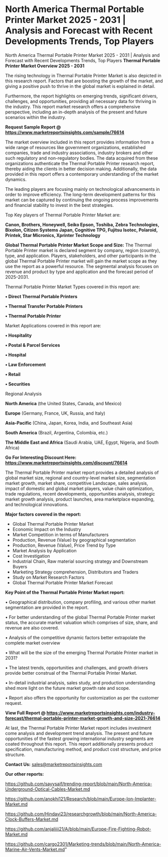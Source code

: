 # North America Thermal Portable Printer Market 2025 - 2031 | Analysis and Forecast with Recent Developments Trends, Top Players
North America Thermal Portable Printer Market 2025 - 2031 | Analysis and Forecast with Recent Developments Trends, Top Players
<Strong> Thermal Portable Printer Market Overview 2025 - 2031</strong>

The rising technology in Thermal Portable Printer Market is also depicted in this research report. Factors that are boosting the growth of the market, and giving a positive push to thrive in the global market is explained in detail.

Furthermore, the report highlights on emerging trends, significant drivers, challenges, and opportunities, providing all necessary data for thriving in the industry. This report market research offers a comprehensive perspective, including an in-depth analysis of the present and future scenarios within the industry.

<strong>Request Sample Report @ <a href=https://www.marketreportsinsights.com/sample/76614>https://www.marketreportsinsights.com/sample/76614</a></strong>

The market overview included in this report provides information from a wide range of resources like government organizations, established companies, trade and industry associations, industry brokers and other such regulatory and non-regulatory bodies. The data acquired from these organizations authenticate the Thermal Portable Printer research report, thereby aiding the clients in better decision making. Additionally, the data provided in this report offers a contemporary understanding of the market dynamics.

The leading players are focusing mainly on technological advancements in order to improve efficiency. The long-term development patterns for this market can be captured by continuing the ongoing process improvements and financial stability to invest in the best strategies.

Top Key players of Thermal Portable Printer Market are:

<strong>Canon, Brothers, Honeywell, Seiko Epson, Toshiba, Zebra Technologies, Bixolon, Citizen Systems Japan, Cognitive TPG, Fujitsu Isotec, Polaroid, Printek, Star Micronics, Xprinter Technology</strong>

<strong><b>Global Thermal Portable Printer Market Scope and Size:</b></strong>
The Thermal Portable Printer market is declared segment by company, region (country), type, and application. Players, stakeholders, and other participants in the global Thermal Portable Printer market will gain the market scope as they use the report as a powerful resource. The segmental analysis focuses on revenue and product by type and application and the forecast period of 2025-2031.

Thermal Portable Printer Market Types covered in this report are:

<strong>• Direct Thermal Portable Printers

• Thermal Transfer Portable Printers

• Thermal Portable Printer</strong>

Market Applications covered in this report are:

<strong>• Hospitality

• Postal & Parcel Services

• Hospital

• Law Enforcement

• Retail

• Securities</strong> 

Regional Analysis

<strong>North America</strong> (the United States, Canada, and Mexico)

<strong>Europe</strong> (Germany, France, UK, Russia, and Italy)

<strong>Asia-Pacific</strong> (China, Japan, Korea, India, and Southeast Asia)

<strong>South America</strong> (Brazil, Argentina, Colombia, etc.)

<strong>The Middle East and Africa</strong> (Saudi Arabia, UAE, Egypt, Nigeria, and South Africa)

<strong>Go For Interesting Discount Here: <a href=https://www.marketreportsinsights.com/discount/76614>https://www.marketreportsinsights.com/discount/76614</a></strong>

The Thermal Portable Printer market report provides a detailed analysis of global market size, regional and country-level market size, segmentation market growth, market share, competitive Landscape, sales analysis, impact of domestic and global market players, value chain optimization, trade regulations, recent developments, opportunities analysis, strategic market growth analysis, product launches, area marketplace expanding, and technological innovations.

<strong><b>Major factors covered in the report:</b></strong>
<ul>
  <li>Global Thermal Portable Printer Market </li>
  <li>Economic Impact on the Industry</li>
  <li>Market Competition in terms of Manufacturers</li>
  <li>Production, Revenue (Value) by geographical segmentation</li>
  <li>Production, Revenue (Value), Price Trend by Type</li>
  <li>Market Analysis by Application</li>
  <li>Cost Investigation</li>
  <li>Industrial Chain, Raw material sourcing strategy and Downstream Buyers</li>
  <li>Marketing Strategy comprehension, Distributors and Traders</li>
  <li>Study on Market Research Factors</li>
  <li>Global Thermal Portable Printer Market Forecast</li>
</ul>

<strong><b>Key Point of the Thermal Portable Printer Market report:</b></strong>

• Geographical distribution, company profiling, and various other market segmentation are provided in the report.

• For better understanding of the global Thermal Portable Printer market status, the accurate market valuation which comprises of size, share, and revenue are also covered.

• Analysis of the competitive dynamic factors better extrapolate the complete market overview

• What will be the size of the emerging Thermal Portable Printer market in 2031?

• The latest trends, opportunities and challenges, and growth drivers provide better construal of the Thermal Portable Printer Market.

• In-detail industrial analysis, sales study, and production understanding shed more light on the future market growth rate and scope.

• Report also offers the opportunity for customization as per the customer request.

<strong><b>View Full Report @ <a href=https://www.marketreportsinsights.com/industry-forecast/thermal-portable-printer-market-growth-and-size-2021-76614>https://www.marketreportsinsights.com/industry-forecast/thermal-portable-printer-market-growth-and-size-2021-76614</a></b></strong>


At last, the Thermal Portable Printer Market report includes investment come analysis and development trend analysis. The present and future opportunities of the fastest growing international industry segments are coated throughout this report. This report additionally presents product specification, manufacturing method, and product cost structure, and price structure.

<strong>Contact Us:</strong>
sales@marketreportsinsights.com

<strong>Our other reports:</strong>

<a href=https://github.com/sayysaif/trending-report/blob/main/North-America-Underground-Optical-Cables-Market.md>https://github.com/sayysaif/trending-report/blob/main/North-America-Underground-Optical-Cables-Market.md</a>

<a href=https://github.com/anokhi121/Research/blob/main/Europe-Ion-Implanter-Market.md>https://github.com/anokhi121/Research/blob/main/Europe-Ion-Implanter-Market.md</a>

<a href=https://github.com/Hindavi23/researchgrowth/blob/main/North-America-Clock-Buffers-Market.md>https://github.com/Hindavi23/researchgrowth/blob/main/North-America-Clock-Buffers-Market.md</a>

<a href=https://github.com/anjaliiii21/A/blob/main/Europe-Fire-Fighting-Robot-Market.md>https://github.com/anjaliiii21/A/blob/main/Europe-Fire-Fighting-Robot-Market.md</a>

<a href=https://github.com/cargo2301/Marketing-trends/blob/main/North-America-Marine-Air-Vents-Market.md>https://github.com/cargo2301/Marketing-trends/blob/main/North-America-Marine-Air-Vents-Market.md</a>"
